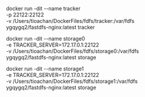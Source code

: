 docker run -dit --name tracker \
-p 22122:22122 \
-v /Users/tioachan/DockerFiles/fdfs/tracker:/var/fdfs \
ygqygq2/fastdfs-nginx:latest tracker



docker run -dit --name storage0 \
-e TRACKER_SERVER=172.17.0.1:22122 \
-v /Users/tioachan/DockerFiles/fdfs/storage0:/var/fdfs \
ygqygq2/fastdfs-nginx:latest storage



docker run -dit --name storage1 \
-e TRACKER_SERVER=172.17.0.1:22122 \
-v /Users/tioachan/DockerFiles/fdfs/storage1:/var/fdfs \
ygqygq2/fastdfs-nginx:latest storage